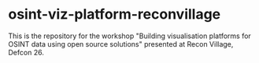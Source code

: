 # osint-viz-platform-reconvillage
This is the repository for the workshop "Building visualisation platforms for OSINT data using open source solutions" presented at Recon Village, Defcon 26.
